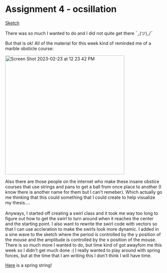 # Assignment 4 - ocsillation

[Sketch](https://editor.p5js.org/gracywhelihan/sketches/A75y-ZRUd)

There was so much I wanted to do and I did not quite get there ¯\_(ツ)_/¯
 
But that is ok! All of the material for this week kind of reminded me of a marble obsticle course:

 <img width="382" alt="Screen Shot 2023-02-23 at 12 23 42 PM" src="https://user-images.githubusercontent.com/76453899/220983122-7b0dde3c-e660-4a4b-801b-f4e45d452f1f.png">

Also there are those people on the internet who make these insane obstice courses that use strings and pans to get a ball from once place to another (I know there is another name for them but I can't remeber). Which actually go me thinking that this could something that I could create to help visualize my thesis....
<br></br>
Anyways, I started off creating a swirl class and it took me way too long to figure out how to get the swirl to turn around when it reaches the center and the starting point. I also want to rewrite the swirl code with vectors so that I can use accleration to make the swirls look more dynamic. I added in a sine wave to the sketch where the period is controlled by the y position of the mouse and the amplitude is controlled by the x position of the mouse. 
There is so much more I wanted to do, but time kind of got awayfom me this week so I didn't get much done :( I really wanted to play around with spring forces, but at the time that I am writing this I don't think I will have time. 

 
[Here](https://editor.p5js.org/gracywhelihan/sketches/rc9Yk8JyZ) is a spring string!
